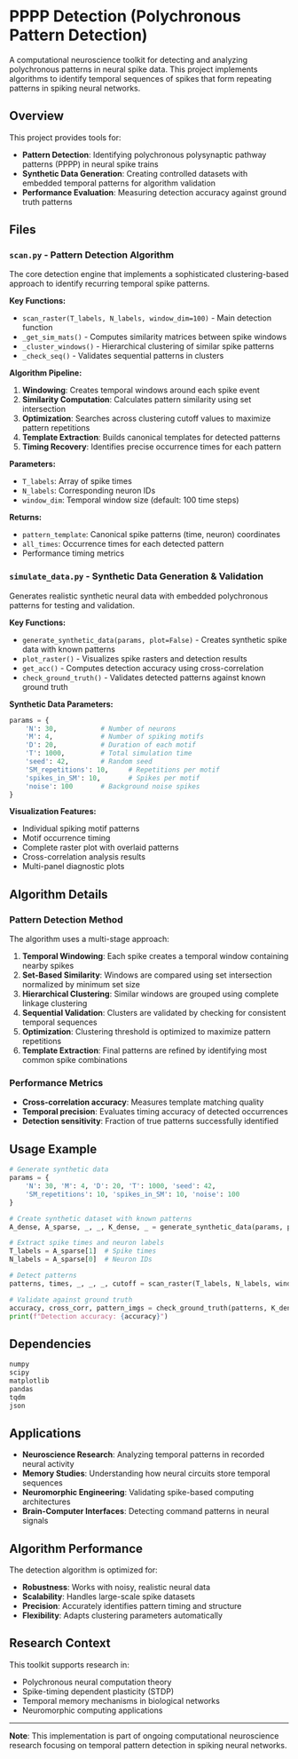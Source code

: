 # PPPP Detection (Polychronous Pattern Detection)

A computational neuroscience toolkit for detecting and analyzing polychronous patterns in neural spike data. This project implements algorithms to identify temporal sequences of spikes that form repeating patterns in spiking neural networks.

## Overview

This project provides tools for:
- **Pattern Detection**: Identifying polychronous polysynaptic pathway patterns (PPPP) in neural spike trains
- **Synthetic Data Generation**: Creating controlled datasets with embedded temporal patterns for algorithm validation
- **Performance Evaluation**: Measuring detection accuracy against ground truth patterns

## Files

### `scan.py` - Pattern Detection Algorithm

The core detection engine that implements a sophisticated clustering-based approach to identify recurring temporal spike patterns.

**Key Functions:**
- `scan_raster(T_labels, N_labels, window_dim=100)` - Main detection function
- `_get_sim_mats()` - Computes similarity matrices between spike windows
- `_cluster_windows()` - Hierarchical clustering of similar spike patterns
- `_check_seq()` - Validates sequential patterns in clusters

**Algorithm Pipeline:**
1. **Windowing**: Creates temporal windows around each spike event
2. **Similarity Computation**: Calculates pattern similarity using set intersection
3. **Optimization**: Searches across clustering cutoff values to maximize pattern repetitions
4. **Template Extraction**: Builds canonical templates for detected patterns
5. **Timing Recovery**: Identifies precise occurrence times for each pattern

**Parameters:**
- `T_labels`: Array of spike times
- `N_labels`: Corresponding neuron IDs
- `window_dim`: Temporal window size (default: 100 time steps)

**Returns:**
- `pattern_template`: Canonical spike patterns (time, neuron) coordinates
- `all_times`: Occurrence times for each detected pattern
- Performance timing metrics

### `simulate_data.py` - Synthetic Data Generation & Validation

Generates realistic synthetic neural data with embedded polychronous patterns for testing and validation.

**Key Functions:**
- `generate_synthetic_data(params, plot=False)` - Creates synthetic spike data with known patterns
- `plot_raster()` - Visualizes spike rasters and detection results
- `get_acc()` - Computes detection accuracy using cross-correlation
- `check_ground_truth()` - Validates detected patterns against known ground truth

**Synthetic Data Parameters:**
```python
params = {
    'N': 30,           # Number of neurons
    'M': 4,            # Number of spiking motifs
    'D': 20,           # Duration of each motif
    'T': 1000,         # Total simulation time
    'seed': 42,        # Random seed
    'SM_repetitions': 10,     # Repetitions per motif
    'spikes_in_SM': 10,       # Spikes per motif
    'noise': 100       # Background noise spikes
}
```

**Visualization Features:**
- Individual spiking motif patterns
- Motif occurrence timing
- Complete raster plot with overlaid patterns
- Cross-correlation analysis results
- Multi-panel diagnostic plots

## Algorithm Details

### Pattern Detection Method

The algorithm uses a multi-stage approach:

1. **Temporal Windowing**: Each spike creates a temporal window containing nearby spikes
2. **Set-Based Similarity**: Windows are compared using set intersection normalized by minimum set size
3. **Hierarchical Clustering**: Similar windows are grouped using complete linkage clustering
4. **Sequential Validation**: Clusters are validated by checking for consistent temporal sequences
5. **Optimization**: Clustering threshold is optimized to maximize pattern repetitions
6. **Template Extraction**: Final patterns are refined by identifying most common spike combinations

### Performance Metrics

- **Cross-correlation accuracy**: Measures template matching quality
- **Temporal precision**: Evaluates timing accuracy of detected occurrences
- **Detection sensitivity**: Fraction of true patterns successfully identified

## Usage Example

```python
# Generate synthetic data
params = {
    'N': 30, 'M': 4, 'D': 20, 'T': 1000, 'seed': 42,
    'SM_repetitions': 10, 'spikes_in_SM': 10, 'noise': 100
}

# Create synthetic dataset with known patterns
A_dense, A_sparse, _, _, K_dense, _ = generate_synthetic_data(params, plot=True)

# Extract spike times and neuron labels
T_labels = A_sparse[1]  # Spike times
N_labels = A_sparse[0]  # Neuron IDs

# Detect patterns
patterns, times, _, _, _, cutoff = scan_raster(T_labels, N_labels, window_dim=50)

# Validate against ground truth
accuracy, cross_corr, pattern_imgs = check_ground_truth(patterns, K_dense)
print(f"Detection accuracy: {accuracy}")
```

## Dependencies

```python
numpy
scipy
matplotlib
pandas
tqdm
json
```

## Applications

- **Neuroscience Research**: Analyzing temporal patterns in recorded neural activity
- **Memory Studies**: Understanding how neural circuits store temporal sequences
- **Neuromorphic Engineering**: Validating spike-based computing architectures
- **Brain-Computer Interfaces**: Detecting command patterns in neural signals

## Algorithm Performance

The detection algorithm is optimized for:
- **Robustness**: Works with noisy, realistic neural data
- **Scalability**: Handles large-scale spike datasets
- **Precision**: Accurately identifies pattern timing and structure
- **Flexibility**: Adapts clustering parameters automatically

## Research Context

This toolkit supports research in:
- Polychronous neural computation theory
- Spike-timing dependent plasticity (STDP)
- Temporal memory mechanisms in biological networks
- Neuromorphic computing applications

---

**Note**: This implementation is part of ongoing computational neuroscience research focusing on temporal pattern detection in spiking neural networks.
